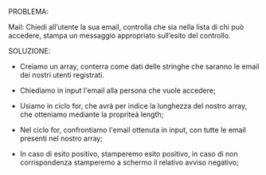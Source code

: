 PROBLEMA:

Mail:
Chiedi all’utente la sua email, controlla che sia nella lista di chi può accedere, stampa un messaggio appropriato sull’esito del controllo.

SOLUZIONE:
- Creiamo un array, conterra come dati delle stringhe che saranno le email dei nostri utenti registrati.

- Chiediamo in input l'email alla persona che vuole accedere;

- Usiamo in ciclo for, che avrà per indice la lunghezza del nostro array, che otteniamo mediante la propriteà length;

- Nel ciclo for, confrontiamo l'email ottenuta in input, con tutte le email presenti nel nostro array;

- In caso di esito positivo, stamperemo esito positivo, in caso di non corrispondenza stamperemo a schermo il relativo avviso negativo;
